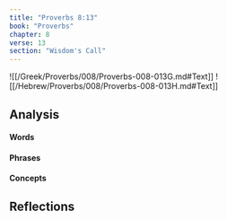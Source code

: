 ```yaml
---
title: "Proverbs 8:13"
book: "Proverbs"
chapter: 8
verse: 13
section: "Wisdom's Call"
---
```

![[/Greek/Proverbs/008/Proverbs-008-013G.md#Text]]
![[/Hebrew/Proverbs/008/Proverbs-008-013H.md#Text]]

## Analysis

#### Words

#### Phrases

#### Concepts

## Reflections
